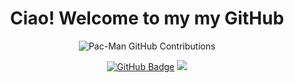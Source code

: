 <h1 align="center">Ciao! Welcome to my my GitHub</h1>

<p align="center">
  <img src="https://github.com/Mohsin32525/yourusername/blob/main/pacman-contributions.svg" alt="Pac-Man GitHub Contributions" />
</p>

<p align="center">
  <a href="https://github.com/Mohsin32525"><img src="https://img.shields.io/github/followers/Mohsin32525?label=Follow&style=social" alt="GitHub Badge"></a>
  <a href="bhatjones@gmail.com"><img src="https://img.shields.io/badge/email-Contact-yellow?style=flat&logo=gmail"></a>
</p>
